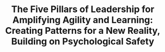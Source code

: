 ---
output: false
type: presentation
name: Innovation Roundtable Workshop
title: "The Five Pillars of Leadership for Amplifying Agility and Learning: Creating Patterns for a New Reality, Building on Psychological Safety"
location: Modena 🇮🇹
---